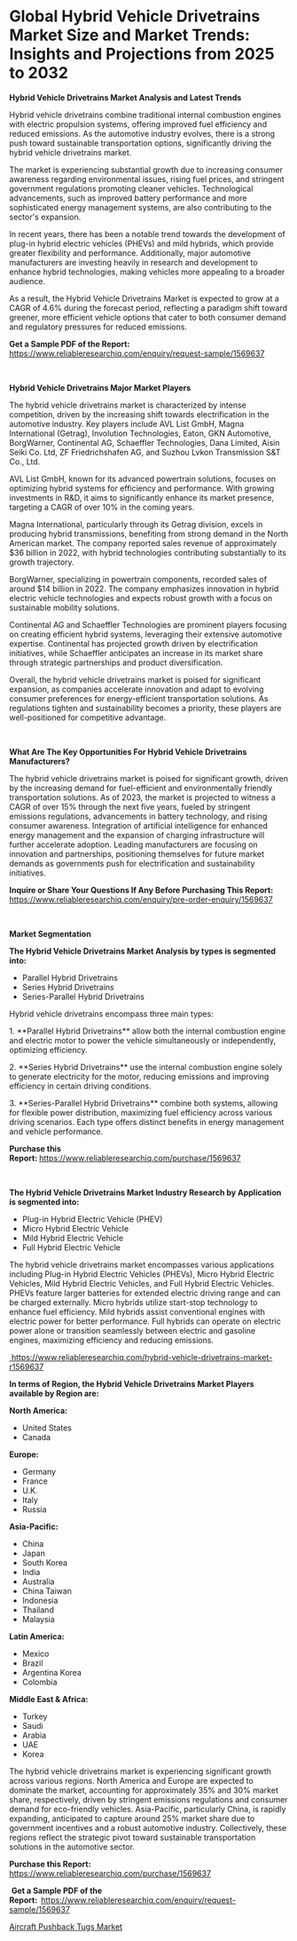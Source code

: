 <p><h1>Global Hybrid Vehicle Drivetrains Market Size and Market Trends: Insights and Projections from 2025 to 2032</h1></p><p><strong>Hybrid Vehicle Drivetrains Market Analysis and Latest Trends</strong></p>
<p><p>Hybrid vehicle drivetrains combine traditional internal combustion engines with electric propulsion systems, offering improved fuel efficiency and reduced emissions. As the automotive industry evolves, there is a strong push toward sustainable transportation options, significantly driving the hybrid vehicle drivetrains market. </p><p>The market is experiencing substantial growth due to increasing consumer awareness regarding environmental issues, rising fuel prices, and stringent government regulations promoting cleaner vehicles. Technological advancements, such as improved battery performance and more sophisticated energy management systems, are also contributing to the sector's expansion.  </p><p>In recent years, there has been a notable trend towards the development of plug-in hybrid electric vehicles (PHEVs) and mild hybrids, which provide greater flexibility and performance. Additionally, major automotive manufacturers are investing heavily in research and development to enhance hybrid technologies, making vehicles more appealing to a broader audience.</p><p>As a result, the Hybrid Vehicle Drivetrains Market is expected to grow at a CAGR of 4.6% during the forecast period, reflecting a paradigm shift toward greener, more efficient vehicle options that cater to both consumer demand and regulatory pressures for reduced emissions.</p></p>
<p><strong>Get a Sample PDF of the Report:&nbsp;</strong> <a href="https://www.reliableresearchiq.com/enquiry/request-sample/1569637?utm_campaign=3381&utm_medium=2&utm_source=Github&utm_content=ia&utm_term=25032025&utm_id=hybrid-vehicle-drivetrains">https://www.reliableresearchiq.com/enquiry/request-sample/1569637</a></p>
<p>&nbsp;</p>
<p><strong>Hybrid Vehicle Drivetrains Major Market Players</strong></p>
<p><p>The hybrid vehicle drivetrains market is characterized by intense competition, driven by the increasing shift towards electrification in the automotive industry. Key players include AVL List GmbH, Magna International (Getrag), Involution Technologies, Eaton, GKN Automotive, BorgWarner, Continental AG, Schaeffler Technologies, Dana Limited, Aisin Seiki Co. Ltd, ZF Friedrichshafen AG, and Suzhou Lvkon Transmission S&T Co., Ltd.</p><p>AVL List GmbH, known for its advanced powertrain solutions, focuses on optimizing hybrid systems for efficiency and performance. With growing investments in R&D, it aims to significantly enhance its market presence, targeting a CAGR of over 10% in the coming years.</p><p>Magna International, particularly through its Getrag division, excels in producing hybrid transmissions, benefiting from strong demand in the North American market. The company reported sales revenue of approximately $36 billion in 2022, with hybrid technologies contributing substantially to its growth trajectory.</p><p>BorgWarner, specializing in powertrain components, recorded sales of around $14 billion in 2022. The company emphasizes innovation in hybrid electric vehicle technologies and expects robust growth with a focus on sustainable mobility solutions.</p><p>Continental AG and Schaeffler Technologies are prominent players focusing on creating efficient hybrid systems, leveraging their extensive automotive expertise. Continental has projected growth driven by electrification initiatives, while Schaeffler anticipates an increase in its market share through strategic partnerships and product diversification.</p><p>Overall, the hybrid vehicle drivetrains market is poised for significant expansion, as companies accelerate innovation and adapt to evolving consumer preferences for energy-efficient transportation solutions. As regulations tighten and sustainability becomes a priority, these players are well-positioned for competitive advantage.</p></p>
<p>&nbsp;</p>
<p><strong>What Are The Key Opportunities For Hybrid Vehicle Drivetrains Manufacturers?</strong></p>
<p><p>The hybrid vehicle drivetrains market is poised for significant growth, driven by the increasing demand for fuel-efficient and environmentally friendly transportation solutions. As of 2023, the market is projected to witness a CAGR of over 15% through the next five years, fueled by stringent emissions regulations, advancements in battery technology, and rising consumer awareness. Integration of artificial intelligence for enhanced energy management and the expansion of charging infrastructure will further accelerate adoption. Leading manufacturers are focusing on innovation and partnerships, positioning themselves for future market demands as governments push for electrification and sustainability initiatives.</p></p>
<p><strong>Inquire or Share Your Questions If Any Before Purchasing This Report:</strong> <a href="https://www.reliableresearchiq.com/enquiry/pre-order-enquiry/1569637?utm_campaign=3381&utm_medium=2&utm_source=Github&utm_content=ia&utm_term=25032025&utm_id=hybrid-vehicle-drivetrains">https://www.reliableresearchiq.com/enquiry/pre-order-enquiry/1569637</a></p>
<p>&nbsp;</p>
<p><strong>Market Segmentation</strong></p>
<p><strong>The Hybrid Vehicle Drivetrains Market Analysis by types is segmented into:</strong></p>
<p><ul><li>Parallel Hybrid Drivetrains</li><li>Series Hybrid Drivetrains</li><li>Series-Parallel Hybrid Drivetrains</li></ul></p>
<p><p>Hybrid vehicle drivetrains encompass three main types: </p><p>1. **Parallel Hybrid Drivetrains** allow both the internal combustion engine and electric motor to power the vehicle simultaneously or independently, optimizing efficiency.</p><p>  </p><p>2. **Series Hybrid Drivetrains** use the internal combustion engine solely to generate electricity for the motor, reducing emissions and improving efficiency in certain driving conditions. </p><p>3. **Series-Parallel Hybrid Drivetrains** combine both systems, allowing for flexible power distribution, maximizing fuel efficiency across various driving scenarios. Each type offers distinct benefits in energy management and vehicle performance.</p></p>
<p><strong>Purchase this Report:&nbsp;</strong><a href="https://www.reliableresearchiq.com/purchase/1569637?utm_campaign=3381&utm_medium=2&utm_source=Github&utm_content=ia&utm_term=25032025&utm_id=hybrid-vehicle-drivetrains">https://www.reliableresearchiq.com/purchase/1569637</a></p>
<p>&nbsp;</p>
<p><strong>The Hybrid Vehicle Drivetrains Market Industry Research by Application is segmented into:</strong></p>
<p><ul><li>Plug-in Hybrid Electric Vehicle (PHEV)</li><li>Micro Hybrid Electric Vehicle</li><li>Mild Hybrid Electric Vehicle</li><li>Full Hybrid Electric Vehicle</li></ul></p>
<p><p>The hybrid vehicle drivetrains market encompasses various applications including Plug-in Hybrid Electric Vehicles (PHEVs), Micro Hybrid Electric Vehicles, Mild Hybrid Electric Vehicles, and Full Hybrid Electric Vehicles. PHEVs feature larger batteries for extended electric driving range and can be charged externally. Micro hybrids utilize start-stop technology to enhance fuel efficiency. Mild hybrids assist conventional engines with electric power for better performance. Full hybrids can operate on electric power alone or transition seamlessly between electric and gasoline engines, maximizing efficiency and reducing emissions.</p></p>
<p><a href="https://www.reliableresearchiq.com/hybrid-vehicle-drivetrains-market-r1569637?utm_campaign=3381&utm_medium=2&utm_source=Github&utm_content=ia&utm_term=25032025&utm_id=hybrid-vehicle-drivetrains">&nbsp;https://www.reliableresearchiq.com/hybrid-vehicle-drivetrains-market-r1569637</a></p>
<p><strong>In terms of Region, the Hybrid Vehicle Drivetrains Market Players available by Region are:</strong></p>
<p>
    <p> <strong> North America: </strong>
        <ul>
            <li>United States</li>
            <li>Canada</li>
        </ul>
        </p> 
    <p> <strong> Europe: </strong>
        <ul>
            <li>Germany</li>
            <li>France</li>
            <li>U.K.</li>
            <li>Italy</li>
            <li>Russia</li>
        </ul>
        </p> 
    <p> <strong> Asia-Pacific: </strong>
        <ul>
            <li>China</li>
            <li>Japan</li>
            <li>South Korea</li>
            <li>India</li>
            <li>Australia</li>
            <li>China Taiwan</li>
            <li>Indonesia</li>
            <li>Thailand</li>
            <li>Malaysia</li>
        </ul>
        </p> 
    <p> <strong> Latin America: </strong>
        <ul>
            <li>Mexico</li>
            <li>Brazil</li>
            <li>Argentina Korea</li>
            <li>Colombia</li>
        </ul>
        </p> 
    <p> <strong> Middle East & Africa: </strong>
        <ul>
            <li>Turkey</li>
            <li>Saudi</li>
            <li>Arabia</li>
            <li>UAE</li>
            <li>Korea</li>
        </ul>
    </p>
    </p>
<p><p>The hybrid vehicle drivetrains market is experiencing significant growth across various regions. North America and Europe are expected to dominate the market, accounting for approximately 35% and 30% market share, respectively, driven by stringent emissions regulations and consumer demand for eco-friendly vehicles. Asia-Pacific, particularly China, is rapidly expanding, anticipated to capture around 25% market share due to government incentives and a robust automotive industry. Collectively, these regions reflect the strategic pivot toward sustainable transportation solutions in the automotive sector.</p></p>
<p><strong>Purchase this Report: </strong><a href="https://www.reliableresearchiq.com/purchase/1569637?utm_campaign=3381&utm_medium=2&utm_source=Github&utm_content=ia&utm_term=25032025&utm_id=hybrid-vehicle-drivetrains">https://www.reliableresearchiq.com/purchase/1569637</a></p>
<p>&nbsp;<strong>Get a Sample PDF of the Report:&nbsp;&nbsp;</strong><a href="https://www.reliableresearchiq.com/enquiry/request-sample/1569637?utm_campaign=3381&utm_medium=2&utm_source=Github&utm_content=ia&utm_term=25032025&utm_id=hybrid-vehicle-drivetrains">https://www.reliableresearchiq.com/enquiry/request-sample/1569637</a></p>
<p><strong></strong></p>
<p><p><a href="https://github.com/abidomamen/Market-Research-Report-List-1/blob/main/aircraft-pushback-tugs-market.md?utm_campaign=3381&utm_medium=2&utm_source=Github&utm_content=ia&utm_term=25032025&utm_id=hybrid-vehicle-drivetrains">Aircraft Pushback Tugs Market</a></p></p>